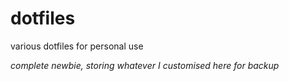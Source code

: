 # dotfiles
various dotfiles for personal use

_complete newbie, storing whatever I customised here for backup_
